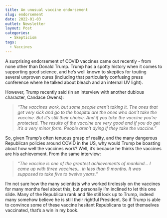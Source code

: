```yaml
---
title: An unusual vaccine endorsement
slug: endorsement
date: 2022-01-03
outlet: Newsletter
layout: Post
categories:
  - Skepticism
tags:
  - Vaccines
---
```


A surprising endorsement of COVID vaccines came out recently - from none other than Donald Trump. Trump has a spotty history when it comes to supporting good science, and he’s well known to skeptics for touting several unproven cures (including that particularly confusing press conference where he talked about bleach and an internal UV light).

<!-- more -->

However, Trump recently said (in an interview with another dubious character, Candace Owens):

> _“The vaccines work, but some people aren’t taking it. The ones that get very sick and go to the hospital are the ones who don’t take the vaccine. But it’s still their choice. And if you take the vaccine you’re protected. The results of the vaccine are very good and if you do get it’s a very minor form. People aren’t dying if they take the vaccine.”_

So, given Trump’s often tenuous grasp of reality, and the many dangerous Republican policies around COVID in the US, why would Trump be boasting about how well the vaccines work? Well, it’s because he thinks the vaccines are his achievement. From the same interview:

> _“The vaccine is one of the greatest achievements of mankind… I came up with three vaccines… in less than 9 months. It was supposed to take five to twelve years.”_

I’m not sure how the many scientists who worked tirelessly on the vaccines for many months feel about this, but personally I’m inclined to let this one slide. Many of the Republican rank and file still look up to Trump, indeed many somehow believe he is still their rightful President. So if Trump is able to convince some of these vaccine hesitant Republicans to get themselves vaccinated, that’s a win in my book.

